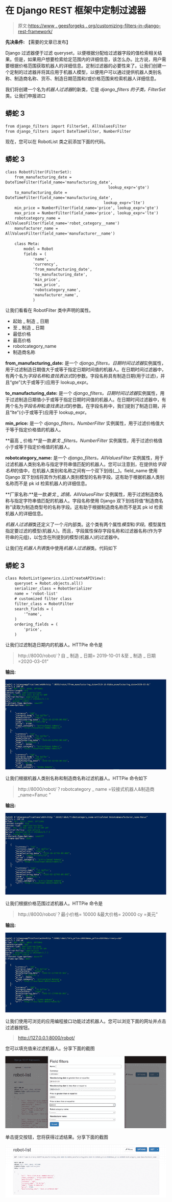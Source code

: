 # 在 Django REST 框架中定制过滤器

> 原文:[https://www . geesforgeks . org/customizing-filters-in-django-rest-framework/](https://www.geeksforgeeks.org/customizing-filters-in-django-rest-framework/)

**先决条件:**  [](https://write.geeksforgeeks.org/post/2487371)【需要的文章已发布】

Django 过滤器便于过滤 queryset，以便根据分配给过滤器字段的值检索相关结果。但是，如果用户想要检索给定范围内的详细信息，该怎么办。比方说，用户需要根据价格范围获取机器人的详细信息。定制过滤器的必要性来了。让我们创建一个定制的过滤器并将其应用于机器人模型，以便用户可以通过提供机器人类别名称、制造商名称、货币、制造日期范围和/或价格范围来检索机器人详细信息。

我们将创建一个名为*机器人过滤器*的新类，它是 *django_filters 的子类。FilterSet* 类。让我们申报进口

## 蟒蛇 3

```
from django_filters import FilterSet, AllValuesFilter
from django_filters import DateTimeFilter, NumberFilter
```

现在，您可以在 RobotList 类之前添加下面的代码。

## 蟒蛇 3

```
class RobotFilter(FilterSet):
    from_manufacturing_date = DateTimeFilter(field_name='manufacturing_date',
                                             lookup_expr='gte')
    to_manufacturing_date = DateTimeFilter(field_name='manufacturing_date',
                                           lookup_expr='lte')
    min_price = NumberFilter(field_name='price', lookup_expr='gte')
    max_price = NumberFilter(field_name='price', lookup_expr='lte')
    robotcategory_name = AllValuesFilter(field_name='robot_category__name')
    manufacturer_name = AllValuesFilter(field_name='manufacturer__name')

    class Meta:
        model = Robot
        fields = (
            'name',
            'currency',
            'from_manufacturing_date',
            'to_manufacturing_date',
            'min_price',
            'max_price',
            'robotcategory_name',
            'manufacturer_name',
            )
```

让我们看看在 RobotFilter 类中声明的属性。

*   起始 _ 制造 _ 日期
*   至 _ 制造 _ 日期
*   最低价格
*   最高价格
*   robotcategory_name
*   制造商名称

**from_manufacturing_date:** 是一个 *django_filters。日期时间过滤器*实例属性，用于过滤制造日期值大于或等于指定日期时间值的机器人。在日期时间过滤器中，有两个名为*字段名称*和*查找表达式*的参数。字段名称具有制造日期(用于过滤)，并且“gte”(大于或等于)应用于 lookup_expr。

**to_manufacturing_date:** 是一个 *django_filters。日期时间过滤器*实例属性，用于过滤制造日期值小于或等于指定日期时间值的机器人。在日期时间过滤器中，有两个名为*字段名称*和*查找表达式*的参数。在字段名称中，我们提到了制造日期，并且“lte”(小于或等于)应用于 lookup_expr。

**min_price:** 是一个 *django_filters。NumberFilter* 实例属性，用于过滤价格值大于等于指定价格值的机器人。

**最高 _ 价格:**是一款*姜戈 _filters。NumberFilter* 实例属性，用于过滤价格值小于或等于指定价格值的机器人。

**robotcategory_name:** 是一个 *django_filters。AllValuesFilter* 实例属性，用于过滤机器人类别名称与指定字符串值匹配的机器人。您可以注意到，在提供给*字段名称*的值中，在机器人类别和名称之间有一个双下划线(__)。field_name 使用 Django 双下划线将其作为机器人类别模型的名称字段。这有助于根据机器人类别名称而不是 pk id 检索机器人的详细信息。

**厂家名称:**是一款*姜戈 _ 滤镜。AllValuesFilter* 实例属性，用于过滤制造商名称与指定字符串值匹配的机器人。字段名称使用 Django 双下划线将值“制造商名称”读取为制造商型号的名称字段。这有助于根据制造商名称而不是其 pk id 检索机器人的详细信息。

*机器人过滤器*类还定义了一个*元*内部类。这个类有两个属性*模型*和*字段*。模型属性指定要过滤的模型(机器人)。而且，字段属性保存字段名称和过滤器名称(作为字符串的元组)，以包含在所提到的模型(机器人)的过滤器中。

让我们在*机器人列表*类中使用*机器人过滤器*类。代码如下

## 蟒蛇 3

```
class RobotList(generics.ListCreateAPIView):
    queryset = Robot.objects.all()
    serializer_class = RobotSerializer
    name = 'robot-list'
    # customized filter class
    filter_class = RobotFilter
    search_fields = (
        '^name',
    )
    ordering_fields = (
        'price',
    )
```

让我们过滤制造日期内的机器人。HTTPie 命令是

> http://8000/robot/？自 _ 制造 _ 日期= 2019-10-01 &至 _ 制造 _ 日期=2020-03-01”

**输出:**

![](img/2ecbf0c6517e3a0dabad4c5f31ac2e28.png)

让我们根据机器人类别名称和制造商名称过滤机器人。HTTPie 命令如下

> http://8000/robot/？robotcategory _ name =铰接式机器人&制造商 _name=Fanuc "

**输出:**

![](img/aff05cc1fe54c4afcf28422c303f0c27.png)

让我们根据价格范围过滤机器人。HTTPie 命令是

> http://8000/robot/？最小价格= 10000 &最大价格= 20000 cy =美元"

**输出:**

![](img/cf115edf12e83c950b6c85f54c135625.png)

让我们使用可浏览的应用编程接口功能过滤机器人。您可以浏览下面的网址并点击过滤器按钮。

> http://127.0.0.1:8000/robot/

您可以填充值来过滤机器人。分享下面的截图

![](img/ed667988b60dd203c540b92242e3578a.png)

单击提交按钮，您将获得过滤结果。分享下面的截图

![](img/29aef30746a84fe8b2cfa6e780703ef9.png)
